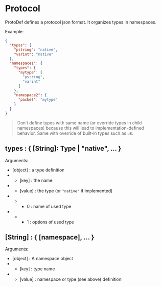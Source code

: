 # Protocol

ProtoDef defines a protocol json format. It organizes types in namespaces.

Example:
```json
{
  "types": {
    "pstring": "native",
    "varint": "native"
  },
  "namespace1": {
    "types": {
      "mytype": [
        "pstring",
        "varint"
      ]
    },
    "namespace2": {
      "packet": "mytype"
    }
  }
}
```

> Don't define types with same name (or override types in child namespaces) because this will lead to implementation-defined behavior.
> Same with override of built-in types such as `u8`.

## **types** : { [String]: Type | "native", ... }
Arguments:
* [object] : a type definition
* * [key] : the name
* * [value] : the type (or `"native"` if implemented)
* * * 0 : name of used type
* * * 1 : options of used type

## **[String]** : { [namespace], ... }
Arguments:
* [object] : A namespace object
* * [key] : type name
* * [value] : namespace or type (see above) definition
